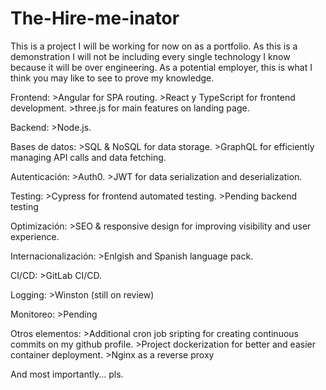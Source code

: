 # The-Hire-me-inator

This is a project I will be working for now on as a portfolio. 
As this is a demonstration I will not be including every single technology I know because it will be over engineering.
As a potential employer, this is what I think you may like to see to prove my knowledge.

Frontend:
    >Angular for SPA routing.
    >React y TypeScript for frontend development.
    >three.js for main features on landing page.

Backend:
    >Node.js.

Bases de datos:
    >SQL & NoSQL for data storage.
    >GraphQL for efficiently managing API calls and data fetching.

Autenticación:
    >Auth0.
    >JWT for data serialization and deserialization.

Testing:
    >Cypress for frontend automated testing.
    >Pending backend testing

Optimización:
    >SEO & responsive design for improving visibility and user experience.

Internacionalización:
    >Enlgish and Spanish language pack.

CI/CD:
    >GitLab CI/CD.

Logging:
    >Winston (still on review)

Monitoreo:
    >Pending

Otros elementos:
    >Additional cron job sripting for creating continuous commits on my github profile.
    >Project dockerization for better and easier container deployment.
    >Nginx as a reverse proxy

And most importantly... pls.